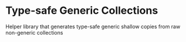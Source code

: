 # Type-safe Generic Collections
Helper library that generates type-safe generic shallow copies from raw non-generic collections

